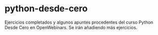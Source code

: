 # python-desde-cero

Ejercicios completados y algunos apuntes procedentes del curso Python Desde Cero en OpenWebinars.
Se irán añadiendo más ejercicios.
